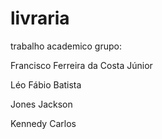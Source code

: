 livraria
========

trabalho academico
grupo:
<p>Francisco Ferreira da Costa Júnior</p>
<p>Léo Fábio Batista</p>
<p>Jones Jackson</p>
<p>Kennedy Carlos</p>
